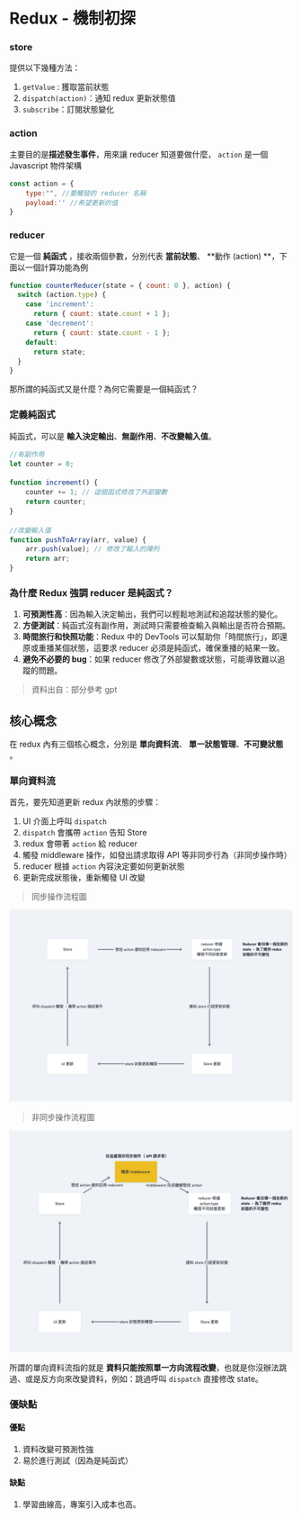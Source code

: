 # Redux - 機制初探


### store 
提供以下幾種方法：
1. `getValue` : 獲取當前狀態
2. `dispatch(action)`：通知 redux 更新狀態值
3. `subscribe`：訂閱狀態變化

### action 
主要目的是**描述發生事件**，用來讓 reducer 知道要做什麼， `action` 是一個 Javascript 物件架構

```js
const action = {
	type:"", //要觸發的 reducer 名稱
	payload:'' //希望更新的值
}
```

### reducer
它是一個 **純函式** ，接收兩個參數，分別代表 **當前狀態**、 **動作 (action) **，下面以一個計算功能為例

```js
function counterReducer(state = { count: 0 }, action) {
  switch (action.type) {
    case 'increment':
      return { count: state.count + 1 };
    case 'decrement':
      return { count: state.count - 1 };
    default:
      return state;
  }
}
```

那所謂的純函式又是什麼？為何它需要是一個純函式？

### 定義純函式

純函式，可以是 **輸入決定輸出**、**無副作用**、**不改變輸入值**。

```js
//有副作用
let counter = 0;

function increment() {
    counter += 1; // 這個函式修改了外部變數
    return counter;
}

//改變輸入值
function pushToArray(arr, value) {
    arr.push(value); // 修改了輸入的陣列
    return arr;
}
```


### 為什麼 Redux 強調 reducer 是純函式？

1. **可預測性高**：因為輸入決定輸出，我們可以輕鬆地測試和追蹤狀態的變化。
2. **方便測試**：純函式沒有副作用，測試時只需要檢查輸入與輸出是否符合預期。
3. **時間旅行和快照功能**：Redux 中的 DevTools 可以幫助你「時間旅行」，即還原或重播某個狀態，這要求 reducer 必須是純函式，確保重播的結果一致。
4. **避免不必要的 bug**：如果 reducer 修改了外部變數或狀態，可能導致難以追蹤的問題。

> 資料出自：部分參考 gpt 




## 核心概念

在 redux 內有三個核心概念，分別是 **單向資料流**、 **單一狀態管理**、**不可變狀態** 。

### 單向資料流

首先，要先知道更新 redux 內狀態的步驟：

1. UI 介面上呼叫 `dispatch`
2. `dispatch` 會攜帶 `action` 告知 Store 
3. redux 會帶著 `action` 給 reducer
4. 觸發 middleware 操作，如發出請求取得 API 等非同步行為（非同步操作時）
4. reducer 根據 `action` 內容決定要如何更新狀態
5. 更新完成狀態後，重新觸發 UI 改變

> 同步操作流程圖


![](/img/redux/redux-dataflow.png)

> 非同步操作流程圖

![](/img/redux/redux-async.png)


所謂的單向資料流指的就是 **資料只能按照單一方向流程改變**，也就是你沒辦法跳過、或是反方向來改變資料，例如：跳過呼叫 `dispatch` 直接修改 state。


###  優缺點
#### 優點

1. 資料改變可預測性強
2. 易於進行測試（因為是純函式）

#### 缺點

1. 學習曲線高，專案引入成本也高。

